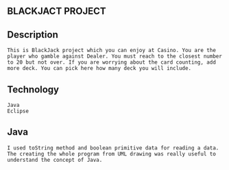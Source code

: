 ## BLACKJACT PROJECT
	
## Description
	This is BlackJack project which you can enjoy at Casino. You are the player who gamble against Dealer. You must reach to the closest number to 20 but not over. If you are worrying about the card counting, add more deck. You can pick here how many deck you will include.
## Technology
	Java
	Eclipse
## Java
	I used toString method and boolean primitive data for reading a data. The creating the whole program from UML drawing was really useful to understand the concept of Java.